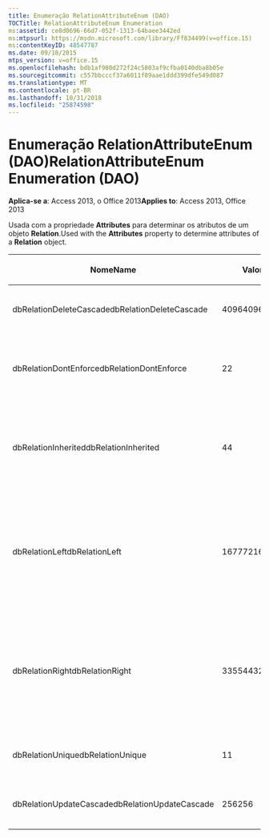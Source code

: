 ```yaml
---
title: Enumeração RelationAttributeEnum (DAO)
TOCTitle: RelationAttributeEnum Enumeration
ms:assetid: ce8d0696-66d7-052f-1313-64baee3442ed
ms:mtpsurl: https://msdn.microsoft.com/library/Ff834499(v=office.15)
ms:contentKeyID: 48547787
ms.date: 09/18/2015
mtps_version: v=office.15
ms.openlocfilehash: bdb1af980d272f24c5803af9cfba0140dba8b05e
ms.sourcegitcommit: c557bbcccf37a6011f89aae1ddd399dfe549d087
ms.translationtype: MT
ms.contentlocale: pt-BR
ms.lasthandoff: 10/31/2018
ms.locfileid: "25874598"
---
```

# <a name="relationattributeenum-enumeration-dao"></a><span data-ttu-id="31a3b-102">Enumeração RelationAttributeEnum (DAO)</span><span class="sxs-lookup"><span data-stu-id="31a3b-102">RelationAttributeEnum Enumeration (DAO)</span></span>


<span data-ttu-id="31a3b-103">**Aplica-se a**: Access 2013, o Office 2013</span><span class="sxs-lookup"><span data-stu-id="31a3b-103">**Applies to**: Access 2013, Office 2013</span></span>

<span data-ttu-id="31a3b-104">Usada com a propriedade **Attributes** para determinar os atributos de um objeto **Relation**.</span><span class="sxs-lookup"><span data-stu-id="31a3b-104">Used with the **Attributes** property to determine attributes of a **Relation** object.</span></span>

<table>
<colgroup>
<col style="width: 33%" />
<col style="width: 33%" />
<col style="width: 33%" />
</colgroup>
<thead>
<tr class="header">
<th><p><span data-ttu-id="31a3b-105">Nome</span><span class="sxs-lookup"><span data-stu-id="31a3b-105">Name</span></span></p></th>
<th><p><span data-ttu-id="31a3b-106">Valor</span><span class="sxs-lookup"><span data-stu-id="31a3b-106">Value</span></span></p></th>
<th><p><span data-ttu-id="31a3b-107">Descrição</span><span class="sxs-lookup"><span data-stu-id="31a3b-107">Description</span></span></p></th>
</tr>
</thead>
<tbody>
<tr class="odd">
<td><p><span data-ttu-id="31a3b-108">dbRelationDeleteCascade</span><span class="sxs-lookup"><span data-stu-id="31a3b-108">dbRelationDeleteCascade</span></span></p></td>
<td><p><span data-ttu-id="31a3b-109">4096</span><span class="sxs-lookup"><span data-stu-id="31a3b-109">4096</span></span></p></td>
<td><p><span data-ttu-id="31a3b-110">Exclusões em cascata</span><span class="sxs-lookup"><span data-stu-id="31a3b-110">Deletions cascade</span></span></p></td>
</tr>
<tr class="even">
<td><p><span data-ttu-id="31a3b-111">dbRelationDontEnforce</span><span class="sxs-lookup"><span data-stu-id="31a3b-111">dbRelationDontEnforce</span></span></p></td>
<td><p><span data-ttu-id="31a3b-112">2</span><span class="sxs-lookup"><span data-stu-id="31a3b-112">2</span></span></p></td>
<td><p><span data-ttu-id="31a3b-113">Relação não imposta (nenhuma integridade referencial)</span><span class="sxs-lookup"><span data-stu-id="31a3b-113">Relationship not enforced (no referential integrity)</span></span></p></td>
</tr>
<tr class="odd">
<td><p><span data-ttu-id="31a3b-114">dbRelationInherited</span><span class="sxs-lookup"><span data-stu-id="31a3b-114">dbRelationInherited</span></span></p></td>
<td><p><span data-ttu-id="31a3b-115">4</span><span class="sxs-lookup"><span data-stu-id="31a3b-115">4</span></span></p></td>
<td><p><span data-ttu-id="31a3b-116">Existe relação no banco de dados que contém as duas tabelas vinculadas</span><span class="sxs-lookup"><span data-stu-id="31a3b-116">Relationship exists in the database containing the two linked tables</span></span></p></td>
</tr>
<tr class="even">
<td><p><span data-ttu-id="31a3b-117">dbRelationLeft</span><span class="sxs-lookup"><span data-stu-id="31a3b-117">dbRelationLeft</span></span></p></td>
<td><p><span data-ttu-id="31a3b-118">16777216</span><span class="sxs-lookup"><span data-stu-id="31a3b-118">16777216</span></span></p></td>
<td><p><span data-ttu-id="31a3b-p101">Somente no Microsoft Access. No modo Design, exibe LEFT JOIN como o tipo de junção padrão.</span><span class="sxs-lookup"><span data-stu-id="31a3b-p101">Microsoft Access only. In Design view, display a LEFT JOIN as the default join type.</span></span></p></td>
</tr>
<tr class="odd">
<td><p><span data-ttu-id="31a3b-121">dbRelationRight</span><span class="sxs-lookup"><span data-stu-id="31a3b-121">dbRelationRight</span></span></p></td>
<td><p><span data-ttu-id="31a3b-122">33554432</span><span class="sxs-lookup"><span data-stu-id="31a3b-122">33554432</span></span></p></td>
<td><p><span data-ttu-id="31a3b-p102">Somente no Microsoft Access. No modo Design, exibe RIGHT JOIN como o tipo de junção padrão.</span><span class="sxs-lookup"><span data-stu-id="31a3b-p102">Microsoft Access only. In Design view, display a RIGHT JOIN as the default join type.</span></span></p></td>
</tr>
<tr class="even">
<td><p><span data-ttu-id="31a3b-125">dbRelationUnique</span><span class="sxs-lookup"><span data-stu-id="31a3b-125">dbRelationUnique</span></span></p></td>
<td><p><span data-ttu-id="31a3b-126">1</span><span class="sxs-lookup"><span data-stu-id="31a3b-126">1</span></span></p></td>
<td><p><span data-ttu-id="31a3b-127">Relação um-para-um</span><span class="sxs-lookup"><span data-stu-id="31a3b-127">One-to-one relationship</span></span></p></td>
</tr>
<tr class="odd">
<td><p><span data-ttu-id="31a3b-128">dbRelationUpdateCascade</span><span class="sxs-lookup"><span data-stu-id="31a3b-128">dbRelationUpdateCascade</span></span></p></td>
<td><p><span data-ttu-id="31a3b-129">256</span><span class="sxs-lookup"><span data-stu-id="31a3b-129">256</span></span></p></td>
<td><p><span data-ttu-id="31a3b-130">Atualizações em cascata</span><span class="sxs-lookup"><span data-stu-id="31a3b-130">Updates cascade</span></span></p></td>
</tr>
</tbody>
</table>

